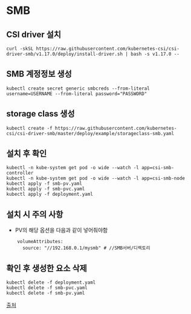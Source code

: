 # SMB

## CSI driver 설치
```
curl -skSL https://raw.githubusercontent.com/kubernetes-csi/csi-driver-smb/v1.17.0/deploy/install-driver.sh | bash -s v1.17.0 --
```

## SMB 계정정보 생성
```
kubectl create secret generic smbcreds --from-literal username=USERNAME --from-literal password="PASSWORD"
```

## storage class 생성
```
kubectl create -f https://raw.githubusercontent.com/kubernetes-csi/csi-driver-smb/master/deploy/example/storageclass-smb.yaml
```

## 설치 후 확인
```
kubectl -n kube-system get pod -o wide --watch -l app=csi-smb-controller
kubectl -n kube-system get pod -o wide --watch -l app=csi-smb-node
kubectl apply -f smb-pv.yaml
kubectl apply -f smb-pvc.yaml
kubectl apply -f deployment.yaml

```

## 설치 시 주의 사항
- PV의 해당 옵션을 다음과 같이 넣어줘야함
```
    volumeAttributes:
      source: "//192.168.0.1/mysmb" # //SMB서버/디렉토리
```

## 확인 후 생성한 요소 삭제
```
kubectl delete -f deployment.yaml
kubectl delete -f smb-pvc.yaml
kubectl delete -f smb-pv.yaml
```

[출처](https://www.youtube.com/watch?v=3S5oeB2qhyg)